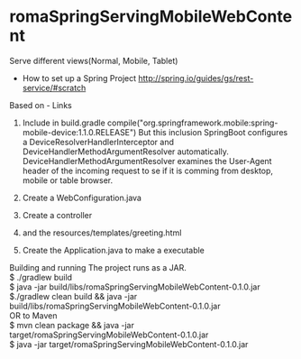 romaSpringServingMobileWebContent
===========================

Serve different views(Normal, Mobile, Tablet)


- How to set up a Spring Project
	http://spring.io/guides/gs/rest-service/#scratch


Based on
    - Links
    
1. Include in build.gradle compile("org.springframework.mobile:spring-mobile-device:1.1.0.RELEASE")
    But this inclusion SpringBoot configures a DeviceResolverHandlerInterceptor and DeviceHandlerMethodArgumentResolver automatically.
    DeviceHandlerMethodArgumentResolver examines the User-Agent header of the incoming request to se if it is comming from
    desktop, mobile or table browser.

2. Create a WebConfiguration.java

3. Create a controller

4. and the resources/templates/greeting.html

5. Create the Application.java to make a executable




Building and running
    The project runs as a JAR.<br>
     $ ./gradlew build<br>
     $ java -jar build/libs/romaSpringServingMobileWebContent-0.1.0.jar<br>
     $./gradlew clean build && java -jar build/libs/romaSpringServingMobileWebContent-0.1.0.jar<br>
     OR to Maven                                                                             <br>
     $ mvn clean package && java -jar target/romaSpringServingMobileWebContent-0.1.0.jar               <br>
     $ java -jar target/romaSpringServingMobileWebContent-0.1.0.jar
